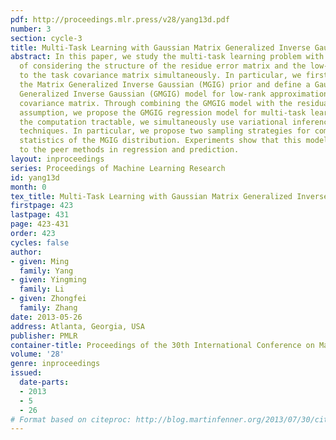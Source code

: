 ```yaml
---
pdf: http://proceedings.mlr.press/v28/yang13d.pdf
number: 3
section: cycle-3
title: Multi-Task Learning with Gaussian Matrix Generalized Inverse Gaussian Model
abstract: In this paper, we study the multi-task learning problem with a new perspective
  of considering the structure of the residue error matrix and the low-rank approximation
  to the task covariance matrix simultaneously. In particular, we first introduce
  the Matrix Generalized Inverse Gaussian (MGIG) prior and define a Gaussian Matrix
  Generalized Inverse Gaussian (GMGIG) model for low-rank approximation to the task
  covariance matrix. Through combining the GMGIG model with the residual error structure
  assumption, we propose the GMGIG regression model for multi-task learning. To make
  the computation tractable, we simultaneously use variational inference and sampling
  techniques. In particular, we propose two sampling strategies for computing the
  statistics of the MGIG distribution. Experiments show that this model is superior
  to the peer methods in regression and prediction.
layout: inproceedings
series: Proceedings of Machine Learning Research
id: yang13d
month: 0
tex_title: Multi-Task Learning with Gaussian Matrix Generalized Inverse Gaussian Model
firstpage: 423
lastpage: 431
page: 423-431
order: 423
cycles: false
author:
- given: Ming
  family: Yang
- given: Yingming
  family: Li
- given: Zhongfei
  family: Zhang
date: 2013-05-26
address: Atlanta, Georgia, USA
publisher: PMLR
container-title: Proceedings of the 30th International Conference on Machine Learning
volume: '28'
genre: inproceedings
issued:
  date-parts:
  - 2013
  - 5
  - 26
# Format based on citeproc: http://blog.martinfenner.org/2013/07/30/citeproc-yaml-for-bibliographies/
---
```

